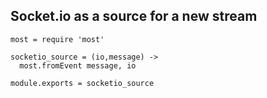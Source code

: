 Socket.io as a source for a new stream
--------------------------------------

    most = require 'most'

    socketio_source = (io,message) ->
      most.fromEvent message, io

    module.exports = socketio_source
